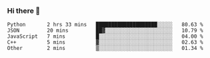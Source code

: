 ### Hi there 👋

<!--START_SECTION:waka-->

```text
Python       2 hrs 33 mins   ████████████████████░░░░░   80.63 %
JSON         20 mins         ██▓░░░░░░░░░░░░░░░░░░░░░░   10.79 %
JavaScript   7 mins          █░░░░░░░░░░░░░░░░░░░░░░░░   04.00 %
C++          5 mins          ▓░░░░░░░░░░░░░░░░░░░░░░░░   02.63 %
Other        2 mins          ▒░░░░░░░░░░░░░░░░░░░░░░░░   01.34 %
```

<!--END_SECTION:waka-->
<!--
**Boombag0607/Boombag0607** is a ✨ _special_ ✨ repository because its `README.md` (this file) appears on your GitHub profile.

Here are some ideas to get you started:

- 🔭 I’m currently working on ...
- 🌱 I’m currently learning ...
- 👯 I’m looking to collaborate on ...
- 🤔 I’m looking for help with ...
- 💬 Ask me about ...
- 📫 How to reach me: ...
- 😄 Pronouns: ...
- ⚡ Fun fact: ...
-->
